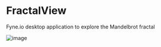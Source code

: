 # FractalView
Fyne.io desktop application to explore the Mandelbrot fractal

![image](https://github.com/uszpel/FractalView/assets/10496404/1383d611-4f15-4f68-aafa-f1c9dc3d7628)
